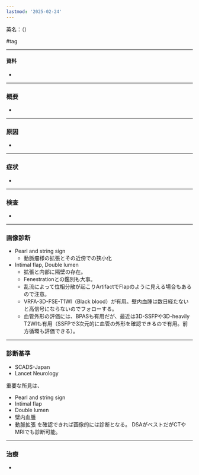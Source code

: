 ```yaml
---
lastmod: '2025-02-24'
---
```

英名：（）

#tag

---
#### 資料
- 


---
### 概要
- 


---
### 原因
- 


---
### 症状
- 


---
### 検査
- 


---
### 画像診断

- Pearl and string sign
	- 動脈瘤様の拡張とその近傍での狭小化
- Intimal flap, Double lumen
	- 拡張と内部に隔壁の存在。
	- Fenestrationとの鑑別も大事。
	- 乱流によって位相分散が起こりArtifactでFlapのように見える場合もあるので注意。
	- VRFA-3D-FSE-T1WI（Black blood）が有用。壁内血腫は数日経たないと高信号にならないのでフォローする。
	- 血管外形の評価には、BPASも有用だが、最近は3D-SSFPや3D-heavily T2WIも有用（SSFPで3次元的に血管の外形を確認できるので有用。前方循環も評価できる）。

---
### 診断基準
- SCADS-Japan
- Lancet Neurology

重要な所見は、
- Pearl and string sign
- Intimal flap
- Double lumen
- 壁内血腫
- 動脈拡張
を確認できれば画像的には診断となる。
DSAがベストだがCTやMRIでも診断可能。

---
### 治療
- 


